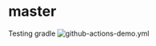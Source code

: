 # master
Testing gradle
![github-actions-demo.yml](https://github.com/github/docs/actions/workflows/main.yml/badge.svg?event=push)
